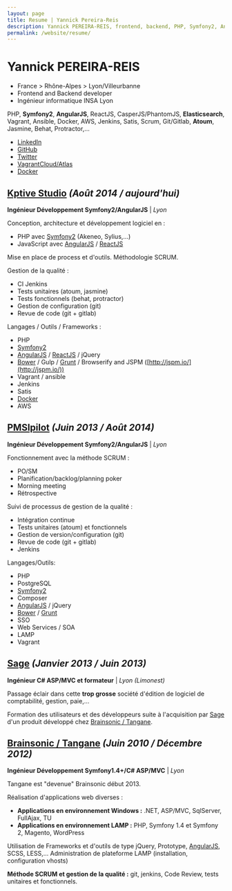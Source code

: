 ```yaml
---
layout: page
title: Resume | Yannick Pereira-Reis
description: Yannick PEREIRA-REIS, frontend, backend, PHP, Symfony2, AngularJS, ReactJS, CasperJS/PhantomJS, Elasticsearch, Vagrant, Ansible, Docker, AWS, Jenkins, Satis, Scrum, Git/Gitlab, Atoum, Jasmine, Behat, Protractor,...
permalink: /website/resume/
---
```


# **Yannick PEREIRA-REIS**
* France > Rhône-Alpes > Lyon/Villeurbanne
* Frontend and Backend developer
* Ingénieur informatique INSA Lyon

PHP, **Symfony2**, **AngularJS**, ReactJS, CasperJS/PhantomJS, **Elasticsearch**, Vagrant, Ansible, Docker, AWS, Jenkins, Satis, Scrum, Git/Gitlab, **Atoum**, Jasmine, Behat, Protractor,...

* [LinkedIn](https://fr.linkedin.com/in/yannickpereirareis)
* [GitHub](https://github.com/ypereirareis)
* [Twitter](https://twitter.com/yannickpr69)
* [VagrantCloud/Atlas](https://atlas.hashicorp.com/ypereirareis/boxes/debian-elasticsearch-amd64)
* [Docker](https://registry.hub.docker.com/u/ypereirareis/docker-elk-and-plugins/)


## [Kptive Studio](http://kptivestudio.com/fr/) *(Août 2014 / aujourd'hui)*

**Ingénieur Développement Symfony2/AngularJS** |
*Lyon*

Conception, architecture et développement logiciel en :

* PHP avec [Symfony2](http://symfony.com/) (Akeneo, Sylius,...)
* JavaScript avec [AngularJS](https://angularjs.org/) / [ReactJS](http://facebook.github.io/react/)

Mise en place de process et d'outils.
Méthodologie SCRUM.

Gestion de la qualité :

* CI Jenkins
* Tests unitaires (atoum, jasmine)
* Tests fonctionnels (behat, protractor)
* Gestion de configuration (git)
* Revue de code (git + gitlab)

Langages / Outils / Frameworks :

* PHP
* [Symfony2](http://symfony.com/)
* [AngularJS](https://angularjs.org/) / [ReactJS](http://facebook.github.io/react/) / jQuery
* [Bower](http://bower.io/) / Gulp / [Grunt](http://gruntjs.com/) / Browserify and JSPM ([http://jspm.io/](http://jspm.io/))
* Vagrant / ansible
* Jenkins
* Satis
* [Docker](https://www.docker.com/)
* AWS

## [PMSIpilot](http://www.psih.fr/fr/) *(Juin 2013 / Août 2014)*

**Ingénieur Développement Symfony2/AngularJS** |
*Lyon*

Fonctionnement avec la méthode SCRUM :

- PO/SM
- Planification/backlog/planning poker
- Morning meeting
- Rétrospective

Suivi de processus de gestion de la qualité :

- Intégration continue
- Tests unitaires (atoum) et fonctionnels
- Gestion de version/configuration (git)
- Revue de code (git + gitlab)
- Jenkins

Langages/Outils:

* PHP
* PostgreSQL
* [Symfony2](http://symfony.com/)
* Composer
* [AngularJS](https://angularjs.org/) / jQuery
* [Bower](http://bower.io/) / [Grunt](http://gruntjs.com/)
* SSO
* Web Services / SOA
* LAMP
* Vagrant

## [Sage](http://www.sage.fr/fr) *(Janvier 2013 / Juin 2013)*

**Ingénieur C# ASP/MVC et formateur** |
*Lyon (Limonest)*

Passage éclair dans cette **trop grosse** société d'édition de logiciel de comptabilité, gestion, paie,...

Formation des utilisateurs et des développeurs suite à l'acquisition par [Sage](http://www.sage.fr/fr) d'un produit développé chez [Brainsonic / Tangane](http://www.brainsonic.com/).


## [Brainsonic / Tangane](http://www.brainsonic.com/) *(Juin 2010 / Décembre 2012)*

**Ingénieur Développement Symfony1.4+/C# ASP/MVC** |
*Lyon*

Tangane est "devenue" Brainsonic début 2013.

Réalisation d'applications web diverses :


* **Applications en environnement Windows :** .NET, ASP/MVC, SqlServer, FullAjax, TU
* **Applications en environnement LAMP :** PHP, Symfony 1.4 et Symfony 2, Magento, WordPress

Utilisation de Frameworks et d'outils de type jQuery, Prototype, [AngularJS](https://angularjs.org/), SCSS, LESS,...
Administration de plateforme LAMP (installation, configuration vhosts)

**Méthode SCRUM et gestion de la qualité :** git, jenkins, Code Review, tests unitaires et fonctionnels.
